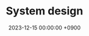 ---
layout  : category
title   : System design
summary : 
date    : 2023-12-15 00:00:00 +0900
updated : 2023-12-15 00:00:00 +0900
tag     : internal
toc     : true
public  : true
comment : false
parent  : [[/index]]
latex   : false
---